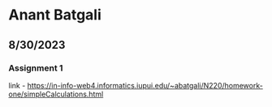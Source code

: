 # Anant Batgali
## 8/30/2023
### Assignment 1
link - https://in-info-web4.informatics.iupui.edu/~abatgali/N220/homework-one/simpleCalculations.html


